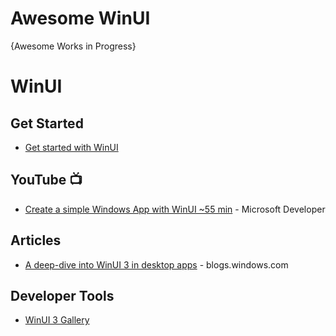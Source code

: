 # Awesome WinUI

{Awesome Works in Progress}

# WinUI
## Get Started
* [Get started with WinUI](https://learn.microsoft.com/en-us/windows/apps/get-started/start-here?tabs=vs-2022-17-10)

## YouTube 📺
* [Create a simple Windows App with WinUI ~55 min](https://www.youtube.com/watch?v=FKuzzC-FFbQ) - Microsoft Developer

## Articles
* [A deep-dive into WinUI 3 in desktop apps](https://blogs.windows.com/windowsdeveloper/2020/07/07/a-deep-dive-into-winui-3-in-desktop-apps/) - blogs.windows.com

## Developer Tools
* [WinUI 3 Gallery](https://apps.microsoft.com/detail/9p3jfpwwdzrc?SilentAuth=1&wa=wsignin1.0&hl=en-us&gl=US)
